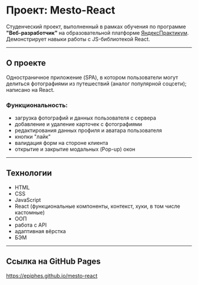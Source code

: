 # Проект: Mesto-React

Студенческий проект, выполненный в рамках обучения по программе **"Веб-разработчик"** на образовательной платформе [ЯндексПрактикум](https://practicum.yandex.ru/). Демонстрирует навыки работы с JS-библиотекой React.

---
## О проекте

Одностраничное приложение (SPA), в котором пользователи могут делиться фотографиями из путешествий (аналог популярной соцсети); написано на React. 

  ### Функциональность:
  * загрузка фотографий и данных пользователя с сервера
  * добавление и удаление карточек с фотографиями
  * редактирования данных профиля и аватара пользователя
  * кнопки "лайк"
  * валидация форм на стороне клиента
  * открытие и закрытие модальных (Pop-up) окон

---

## Технологии

- HTML
- CSS
- JavaScript
- React (функциональные компоненты, контекст, хуки, в том числе кастомные)
- ООП
- работа с API
- адаптивная вёрстка
- БЭМ

---

## Ссылка на GitHub Pages

https://epiphes.github.io/mesto-react

